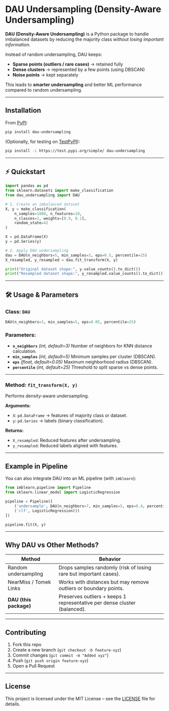 
# DAU Undersampling (Density-Aware Undersampling)

**DAU (Density-Aware Undersampling)** is a Python package to handle imbalanced datasets by reducing the majority class *without losing important information*.

Instead of random undersampling, DAU keeps:

* **Sparse points (outliers / rare cases)** → retained fully
* **Dense clusters** → represented by a few points (using DBSCAN)
* **Noise points** → kept separately

This leads to **smarter undersampling** and better ML performance compared to random undersampling.


---

## Installation

From [PyPI](https://pypi.org/project/dau-undersampler/):

```bash
pip install dau-undersampling
```

(Optionally, for testing on [TestPyPI](https://test.pypi.org/)):

```bash
pip install -i https://test.pypi.org/simple/ dau-undersampling
```

---

## ⚡ Quickstart

```python
import pandas as pd
from sklearn.datasets import make_classification
from dau_undersampling import DAU

# 1. Create an imbalanced dataset
X, y = make_classification(
    n_samples=1000, n_features=10,
    n_classes=2, weights=[0.9, 0.1],
    random_state=42
)

X = pd.DataFrame(X)
y = pd.Series(y)

# 2. Apply DAU undersampling
dau = DAU(n_neighbors=5, min_samples=3, eps=0.5, percentile=25)
X_resampled, y_resampled = dau.fit_transform(X, y)

print("Original dataset shape:", y.value_counts().to_dict())
print("Resampled dataset shape:", y_resampled.value_counts().to_dict())
```

---

## 🛠 Usage & Parameters

### Class: `DAU`

```python
DAU(n_neighbors=3, min_samples=5, eps=0.05, percentile=25)
```

### Parameters:

* **`n_neighbors`** *(int, default=3)*
  Number of neighbors for KNN distance calculation.
* **`min_samples`** *(int, default=5)*
  Minimum samples per cluster (DBSCAN).
* **`eps`** *(float, default=0.05)*
  Maximum neighborhood radius (DBSCAN).
* **`percentile`** *(int, default=25)*
  Threshold to split sparse vs dense points.

---

###  Method: `fit_transform(X, y)`

Performs density-aware undersampling.

**Arguments:**

* `X`: `pd.DataFrame` → features of majority class or dataset.
* `y`: `pd.Series` → labels (binary classification).

**Returns:**

* `X_resampled`: Reduced features after undersampling.
* `y_resampled`: Reduced labels aligned with features.

---

## Example in Pipeline

You can also integrate DAU into an ML pipeline (with `imblearn`):

```python
from imblearn.pipeline import Pipeline
from sklearn.linear_model import LogisticRegression

pipeline = Pipeline([
    ('undersample', DAU(n_neighbors=7, min_samples=5, eps=0.4, percentile=30)),
    ('clf', LogisticRegression())
])

pipeline.fit(X, y)
```

---

## Why DAU vs Other Methods?

| Method                 | Behavior                                                                  |
| ---------------------- | ------------------------------------------------------------------------- |
| Random undersampling   | Drops samples randomly (risk of losing rare but important cases).         |
| NearMiss / Tomek Links | Works with distances but may remove outliers or boundary points.          |
| **DAU (this package)** | Preserves outliers + keeps 1 representative per dense cluster (balanced). |

---

## Contributing

1. Fork this repo
2. Create a new branch (`git checkout -b feature-xyz`)
3. Commit changes (`git commit -m "Added xyz"`)
4. Push (`git push origin feature-xyz`)
5. Open a Pull Request

---

## License

This project is licensed under the MIT License – see the [LICENSE](LICENSE) file for details.

